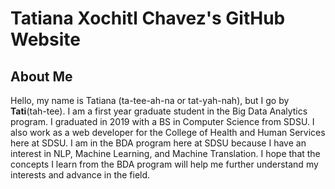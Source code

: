 # Tatiana Xochitl Chavez's GitHub Website
## About Me
Hello, my name is Tatiana (ta-tee-ah-na or tat-yah-nah), but I go by **Tati**(tah-tee). I am a first year graduate student in the Big Data Analytics program. I graduated in 2019 with a BS in Computer Science from SDSU. I also work as a web developer for the College of Health and Human Services here at SDSU. 
I am in the BDA program here at SDSU because I have an interest in NLP, Machine Learning, and Machine Translation. I hope that the concepts I learn from the BDA program will help me further understand my interests and advance in the field. 
